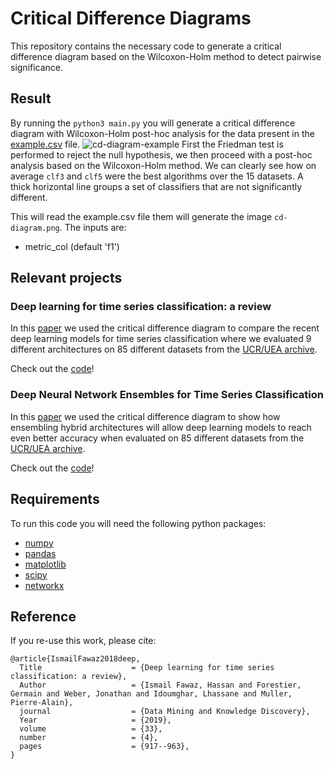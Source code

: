 # Critical Difference Diagrams 
This repository contains the necessary code to generate a critical difference diagram based on the Wilcoxon-Holm method to detect pairwise significance. 

## Result 
By running the ```python3 main.py``` you will generate a critical difference diagram with Wilcoxon-Holm post-hoc analysis for the data present in the [example.csv](https://github.com/hfawaz/cd-diagram/blob/master/example.csv) file.
![cd-diagram-example](https://github.com/hfawaz/cd-diagram/blob/master/cd-diagram.png)
First the Friedman test is performed to reject the null hypothesis, we then proceed with a post-hoc analysis based on the Wilcoxon-Holm method. 
We can clearly see how on average ```clf3``` and ```clf5``` were the best algorithms over the 15 datasets. 
A thick horizontal line groups a set of classifiers that are not significantly different. 

This will read the example.csv file them will generate the image `cd-diagram.png`.
The inputs are:
 - metric_col (default 'f1')

## Relevant projects
### Deep learning for time series classification: a review 
In this [paper](https://arxiv.org/abs/1809.04356v3) we used the critical difference diagram to compare the recent deep learning models for time series classification where we evaluated 9 different architectures on 85 different datasets from the [UCR/UEA archive](https://www.cs.ucr.edu/~eamonn/time_series_data/). 

Check out the [code](https://github.com/hfawaz/dl-4-tsc)!

### Deep Neural Network Ensembles for Time Series Classification
In this [paper](https://arxiv.org/abs/1903.06602) we used the critical difference diagram to show how ensembling hybrid architectures will allow deep learning models to reach even better accuracy when evaluated on 85 different datasets from the [UCR/UEA archive](https://www.cs.ucr.edu/~eamonn/time_series_data/).

Check out the [code](https://github.com/hfawaz/ijcnn19ensemble)!

## Requirements
To run this code you will need the following python packages: 
* [numpy](https://www.numpy.org/)
* [pandas](https://pandas.pydata.org/)
* [matplotlib](https://matplotlib.org/)
* [scipy](https://www.scipy.org/)
* [networkx](https://networkx.github.io/)

## Reference 

If you re-use this work, please cite:

```
@article{IsmailFawaz2018deep,
  Title                    = {Deep learning for time series classification: a review},
  Author                   = {Ismail Fawaz, Hassan and Forestier, Germain and Weber, Jonathan and Idoumghar, Lhassane and Muller, Pierre-Alain},
  journal                  = {Data Mining and Knowledge Discovery},
  Year                     = {2019},
  volume                   = {33},
  number                   = {4},
  pages                    = {917--963},
}
```
